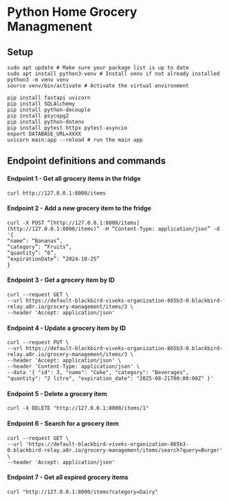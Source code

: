 
# Python Home Grocery Managmenent

## Setup

```
sudo apt update # Make sure your package list is up to date
sudo apt install python3-venv # Install venv if not already installed
python3 -m venv venv
source venv/bin/activate # Activate the virtual environment

pip install fastapi uvicorn
pip install SQLAlchemy
pip install python-decouple
pip install psycopg2
pip install python-dotenv
pip install pytest httpx pytest-asyncio
export DATABASE_URL=XXXX
uvicorn main:app --reload # run the main app
```

  

## Endpoint definitions and commands

#### Endpoint 1 - Get all grocery items in the fridge
```
curl http://127.0.0.1:8000/items
```

#### Endpoint 2 - Add a new grocery item to the fridge
```
curl -X POST “[http://127.0.0.1:8000/items](http://127.0.0.1:8000/items)” -H “Content-Type: application/json” -d '{
“name”: “Bananas”,
“category”: “Fruits”,
“quantity”: “6”,
“expirationDate”: “2024-10-25”
}
```
#### Endpoint 3 - Get a grocery item by ID
```
curl --request GET \
--url https://default-blackbird-viveks-organization-865b3-0.blackbird-relay.a8r.io/grocery-management/items/3 \
--header 'Accept: application/json'
```
#### Endpoint 4 - Update a grocery item by ID
```
curl --request PUT \
--url https://default-blackbird-viveks-organization-865b3-0.blackbird-relay.a8r.io/grocery-management/items/3 \
--header 'Accept: application/json' \
--header 'Content-Type: application/json' \
--data '{ "id": 3, "name": "Coke", "category": "Beverages", "quantity": "2 litre", "expiration_date": "2025-08-21T00:00:00Z" }'
```
#### Endpoint 5 - Delete a grocery item
```
curl -X DELETE "http://127.0.0.1:8000/items/1"
```
#### Endpoint 6 - Search for a grocery item
```
curl --request GET \
--url 'https://default-blackbird-viveks-organization-865b3-0.blackbird-relay.a8r.io/grocery-management/items/search?query=Burger' \
--header 'Accept: application/json'
```
#### Endpoint 7 - Get all expired grocery items
```
curl "http://127.0.0.1:8000/items?category=Dairy"
```